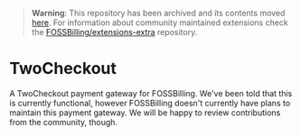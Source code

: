 > **Warning**:
This repository has been archived and its contents moved [here](https://github.com/FOSSBilling/extensions-extra/tree/main/gateways/TwoCheckout). For information about community maintained extensions check the [FOSSBilling/extensions-extra](https://github.com/FOSSBilling/extensions-extra) repository.

# TwoCheckout
A TwoCheckout payment gateway for FOSSBilling.
We've been told that this is currently functional, however FOSSBilling doesn't currently have plans to maintain this payment gateway.
We will be happy to review contributions from the community, though.
